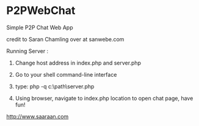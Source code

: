 # P2PWebChat
Simple P2P Chat Web App

credit to Saran Chamling over at sanwebe.com

Running Server :

1. Change host address in index.php and server.php

2. Go to your shell command-line interface

3. type: 
	php -q c:\path\server.php

4. Using browser, navigate to index.php location to open chat page, have fun!



http://www.saaraan.com
